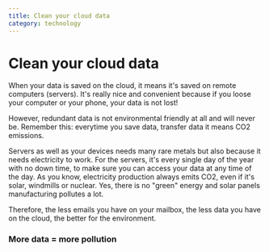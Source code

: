 ```yaml
---
title: Clean your cloud data
category: technology
---
```


# Clean your cloud data

When your data is saved on the cloud, it means it's saved on remote computers (servers). It's really nice and convenient because if you loose your computer or your phone, your data is not lost!

However, redundant data is not environmental friendly at all and will never be. Remember this: everytime you save data, transfer data it means CO2 emissions.

Servers as well as your devices needs many rare metals but also because it needs electricity to work. For the servers, it's every single day of the year with no down time, to make sure you can access your data at any time of the day. As you know, electricity production always emits CO2, even if it's solar, windmills or nuclear. Yes, there is no "green" energy and solar panels manufacturing pollutes a lot.

Therefore, the less emails you have on your mailbox, the less data you have on the cloud, the better for the environment. 

### More data = more pollution
